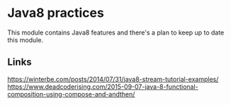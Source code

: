 # Java8 practices
This module contains Java8 features and there's a plan to keep up to date this module.

## Links
https://winterbe.com/posts/2014/07/31/java8-stream-tutorial-examples/
https://www.deadcoderising.com/2015-09-07-java-8-functional-composition-using-compose-and-andthen/